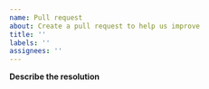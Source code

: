 ```yaml
---
name: Pull request
about: Create a pull request to help us improve
title: ''
labels: ''
assignees: ''
---
```


**Describe the resolution**
